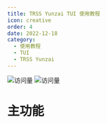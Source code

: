 ```yaml
---
title: TRSS Yunzai TUI 使用教程
icon: creative
order: 4
date: 2022-12-18
category:
  - 使用教程
  - TUI
  - TRSS Yunzai
---
```


![访问量](https://visitor-badge.glitch.me/badge?page_id=TimeRainStarSky-TRSS_Script-TUI-TRSS_Yunzai&right_color=red&left_text=访%20问%20量) ![访问量](https://profile-counter.glitch.me/TimeRainStarSky-TRSS_Script-TUI-TRSS_Yunzai/count.svg)

# 主功能
